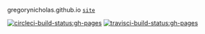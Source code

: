gregorynicholas.github.io  [`site`](http://gregorynicholas.github.io)


[![circleci-build-status:gh-pages](https://circleci.com/gh/gregorynicholas/gregorynicholas.github.io/tree/gh-pages.svg?style=svg&circle-token=a285ca9fa80fc3c40ec4d61d4e5c5bed0d35bfeb)](https://circleci.com/gh/gregorynicholas/gregorynicholas.github.io/tree/gh-pages)
[![travisci-build-status:gh-pages](https://travis-ci.org/gregorynicholas/gregorynicholas.github.io.svg?branch=gh-pages)](https://travis-ci.org/gregorynicholas/gregorynicholas.github.io)

